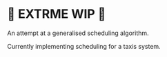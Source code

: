 # 🚧 EXTRME WIP 🚧

An attempt at a generalised scheduling algorithm.

Currently implementing scheduling for a taxis system.
